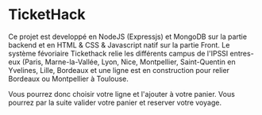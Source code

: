 # TicketHack

Ce projet est developpé en NodeJS (Expressjs) et MongoDB sur la partie backend et en HTML & CSS & Javascript natif sur la partie Front.
Le système févoriaire Tickethack relie les différents campus de l'IPSSI entres-eux (Paris, Marne-la-Vallée, Lyon, Nice, Montpellier, Saint-Quentin en Yvelines, Lille, Bordeaux et une ligne est en construction pour relier Bordeaux ou Montpellier à Toulouse.

Vous pourrez donc choisir votre ligne et l'ajouter à votre panier. Vous pourrez par la suite valider votre panier et reserver votre voyage.
